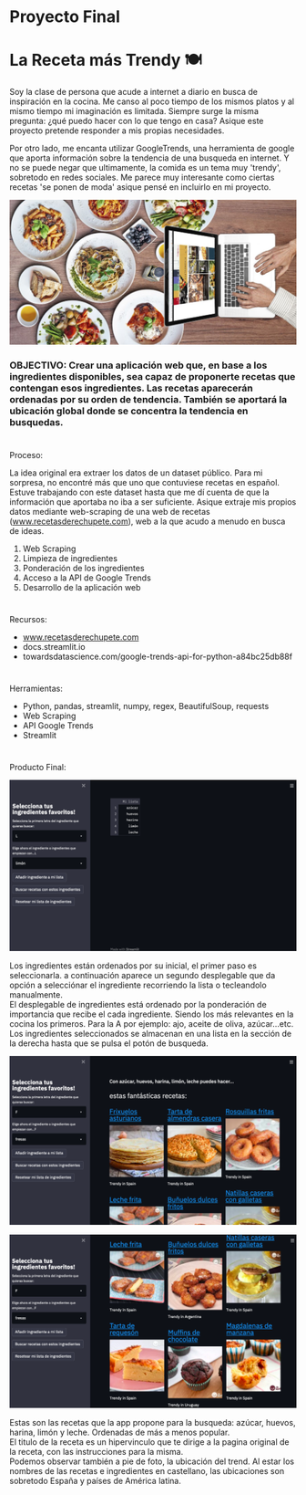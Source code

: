 # Proyecto Final
# La Receta más Trendy 🍽


Soy la clase de persona que acude a internet a diario en busca de inspiración en la cocina. Me canso al poco tiempo de los mismos platos y al mismo tiempo mi imaginación es limitada. Siempre surge la misma pregunta: ¿qué puedo hacer con lo que tengo en casa? Asique este proyecto pretende responder a mis propias necesidades.  

Por otro lado, me encanta utilizar GoogleTrends, una herramienta de google que aporta información sobre la tendencia de una busqueda en internet. Y no se puede negar que ultimamente, la comida es un tema muy 'trendy', sobretodo en redes sociales. Me parece muy interesante como ciertas recetas 'se ponen de moda' asique pensé en incluirlo en mi proyecto.   

![Foto me las doy de pro](pics/canal-gastronomia_11_1280x644.jpeg)


### OBJECTIVO: Crear una aplicación web que, en base a los ingredientes disponibles, sea capaz de proponerte recetas que contengan esos ingredientes. Las recetas aparecerán ordenadas por su orden de tendencia. También se aportará la ubicación global donde se concentra la tendencia en busquedas.

#
Proceso:  

La idea original era extraer los datos de un dataset público. Para mi sorpresa, no encontré más que uno que contuviese recetas en español. Estuve trabajando con este dataset hasta que me dí cuenta de que la información que aportaba no iba a ser suficiente. Asique extraje mis propios datos mediante web-scraping de una web de recetas (www.recetasderechupete.com), web a la que acudo a menudo en busca de ideas. 

1. Web Scraping
2. Limpieza de ingredientes
3. Ponderación de los ingredientes
4. Acceso a la API de Google Trends
5. Desarrollo de la aplicación web


# 

Recursos:
* www.recetasderechupete.com 
* docs.streamlit.io
* towardsdatascience.com/google-trends-api-for-python-a84bc25db88f

# 

Herramientas:
* Python, pandas, streamlit, numpy, regex, BeautifulSoup, requests
* Web Scraping
* API Google Trends
* Streamlit
# 

Producto Final:

![Foto streamlit](pics/Capturadepantalla1.png)

Los ingredientes están ordenados por su inicial, el primer paso es seleccionarla. a continuación aparece un segundo desplegable que da opción a selecciónar el ingrediente recorriendo la lista o tecleandolo manualmente.   
El desplegable de ingredientes está ordenado por la ponderación de importancia que recibe el cada ingrediente. Siendo los más relevantes en la cocina los primeros. Para la A por ejemplo: ajo, aceite de oliva, azúcar...etc.  
Los ingredientes seleccionados se almacenan en una lista en la sección de la derecha hasta que se pulsa el potón de busqueda.   

![Foto streamlit](pics/Capturadepantalla2.png)

![Foto streamlit](pics/Capturadepantalla3.png)

Estas son las recetas que la app propone para la busqueda: azúcar, huevos, harina, limón y leche. Ordenadas de más a menos popular.  
El titulo de la receta es un hipervinculo que te dirige a la pagina original de la receta, con las instrucciones para la misma.   
Podemos observar también a pie de foto, la ubicación del trend. Al estar los nombres de las recetas e ingredientes en castellano, las ubicaciones son sobretodo España y países de América latina.






